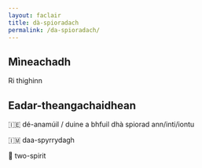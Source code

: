 ```yaml
---
layout: faclair
title: dà-spioradach
permalink: /da-spioradach/
---
```


## Mìneachadh

Ri thighinn

## Eadar-theangachaidhean

&#x1f1ee;&#x1f1ea; dé-anamúil / duine a bhfuil dhà spiorad ann/inti/iontu

&#x1f1ee;&#x1f1f2; daa-spyrrydagh

&#x1f3f4;&#xe0067;&#xe0062;&#xe0065;&#xe006e;&#xe0067;&#xe007f; two-spirit
